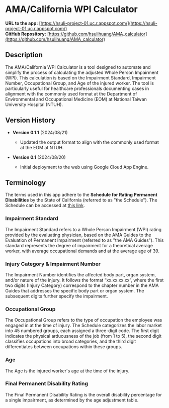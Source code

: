 # AMA/California WPI Calculator
**URL to the app:** [https://hsuli-project-01.uc.r.appspot.com/](https://hsuli-project-01.uc.r.appspot.com/)  
**GitHub Repository:** [https://github.com/hsulihuang/AMA_calculator](https://github.com/hsulihuang/AMA_calculator)

## Description
The AMA/California WPI Calculator is a tool designed to automate and simplify the process of calculating the adjusted Whole Person Impairment (WPI). This calculation is based on the Impairment Standard, Impairment Number, Occupational Group, and Age of the injured worker. The tool is particularly useful for healthcare professionals documenting cases in alignment with the commonly used format at the Department of Environmental and Occupational Medicine (EOM) at National Taiwan University Hospital (NTUH).

## Version History
- **Version 0.1.1** (2024/08/21)
  - Updated the output format to align with the commonly used format at the EOM at NTUH.

- **Version 0.1** (2024/08/20)
  - Initial deployment to the web using Google Cloud App Engine.

## Terminology
The terms used in this app adhere to the **Schedule for Rating Permanent Disabilities** by the State of California (referred to as "the Schedule"). The Schedule can be accessed at [this link](https://www.dir.ca.gov/dwc/pdr.pdf).

### Impairment Standard
The Impairment Standard refers to a Whole Person Impairment (WPI) rating provided by the evaluating physician, based on the AMA Guides to the Evaluation of Permanent Impairment (referred to as "the AMA Guides"). This standard represents the degree of impairment for a theoretical average worker, with average occupational demands and at the average age of 39.

### Injury Category & Impairment Number
The Impairment Number identifies the affected body part, organ system, and/or nature of the injury. It follows the format “xx.xx.xx.xx”, where the first two digits (Injury Category) correspond to the chapter number in the AMA Guides that addresses the specific body part or organ system. The subsequent digits further specify the impairment.

### Occupational Group
The Occupational Group refers to the type of occupation the employee was engaged in at the time of injury. The Schedule categorizes the labor market into 45 numbered groups, each assigned a three-digit code. The first digit indicates the physical arduousness of the job (from 1 to 5), the second digit classifies occupations into broad categories, and the third digit differentiates between occupations within these groups.

### Age
The Age is the injured worker's age at the time of the injury.

### Final Permanent Disability Rating
The Final Permanent Disability Rating is the overall disability percentage for a single impairment, as determined by the age adjustment table.
